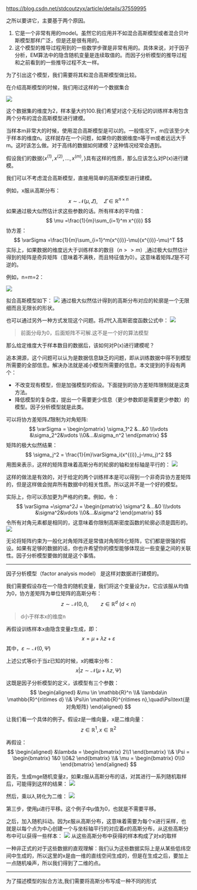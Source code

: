 https://blog.csdn.net/stdcoutzyx/article/details/37559995

之所以要讲它，主要基于两个原因。
1. 它是一个非常有用的model。虽然它的应用并不如混合高斯模型或者混合贝叶斯模型那样广泛，但是还是很有用的。
2. 这个模型的推导过程用到的一些数学步骤是非常有用的。具体来说，对于因子分析，EM算法中的隐含随机变量是连续取值的。而因子分析模型的推导过程和之前看到的一些推导过程不太一样。

为了引出这个模型，我们需要将其和混合高斯模型做比较。

在介绍高斯模型的时候，我们用过这样的一个数据集合

![](https://raw.githubusercontent.com/fray-hao/images/master/20190415090909.png)

这个数据集的维度为2，样本量大约100.我们希望对这个无标记的训练样本用包含两个分布的混合高斯模型进行建模。

当样本m非常大的时候，使用混合高斯模型是可以的。一般情况下，m应该至少大于样本的维度n。这样就存在一个问题，如果你的数据维度n等于m或者远远大于m。这时该怎么做。对于高纬的数据如何建模？这种情况经常会遇到。

假设我们的数据$\{x^{(1)},x^{(2)},...,x^{(m)},\}$具有这样的性质，那么应该怎么对P(x)进行建模。

我们可以不考虑混合高斯模型，直接用简单的高斯模型进行建模。

例如，x服从高斯分布：
$$
x\sim \mathcal{N}(\mu,\varSigma),\quad\varSigma\in \mathbb{R}^{n\times n}
$$
如果通过极大似然估计求这些参数的话。所有样本的平均值：
$$
\mu =\frac{1}{m}\sum_{i=1}^m x^{(i)}
$$
协方差：
$$
\varSigma =\frac{1}{m}\sum_{i=1}^m(x^{(i)}-\mu)(x^{(i)}-\mu)^T
$$
实际上，如果数据的维度远大于训练样本的数目（$n>> m$）,通过极大似然估计得到的矩阵是奇异矩阵（意味着不满秩，而且特征值为0）。这意味着矩阵$\varSigma$是不可逆的。

例如，n=m=2：

![](https://raw.githubusercontent.com/fray-hao/images/master/20190415120127.png)

拟合高斯模型如下：
![](https://raw.githubusercontent.com/fray-hao/images/master/20190415120702.png)
通过极大似然估计得到的高斯分布对应的轮廓是一个无限细而且无限长的形状。

也可以通过另外一种方式发现这个问题。将$\varSigma$代入高斯密度函数公式中：
![](https://raw.githubusercontent.com/fray-hao/images/master/20190415121445.png)

> 前面分母为0，后面矩阵不可解.这不是一个好的算法模型

那么给定维度大于样本数目的数据后，该如何对P(x)进行建模呢？


追本溯源，这个问题可以认为是数据信息缺乏的问题，即从训练数据中得不到模型所需要的全部信息。解决办法就是减小模型所需要的信息。本文提到的手段有两个：
- 不改变现有模型，但是加强模型的假设。下面提到的协方差矩阵限制就是这类方法。
- 降低模型的复杂度，提出一个需要更少信息（更少参数即是需要更少参数）的模型。因子分析模型就是此类。

可以将协方差矩阵$\varSigma$限制为对角矩阵:
$$
\varSigma = \begin{pmatrix}
    \sigma_1^2 &...&0
    \\\vdots  &\sigma_2^2&\vdots
    \\0&...&\sigma_n^2
\end{pmatrix}
$$
矩阵的极大似然结果：
$$
\sigma_j^2 = \frac{1}{m}\varSigma_i(x^{(i)}_j-\mu_j)^2
$$
用图来表示，这样的矩阵意味着高斯分布的轮廓的轴和坐标轴是平行的：
![](https://raw.githubusercontent.com/fray-hao/images/master/20190419083535.png)

这样的做法是有效的，对于给定的两个训练样本是可以得到一个非奇异协方差矩阵的，但是这样做会抛弃所有数据中的相关性质。所以这并不是一个好的模型。

实际上，你可以添加更为严格的约束。例如，令：
$$
\varSigma =\sigma^2J = \begin{pmatrix}
    \sigma^2 &...&0
    \\\vdots  &\sigma^2&\vdots
    \\0&...&\sigma^2
\end{pmatrix}
$$
令所有对角元素都是相同的，这意味着你限制高斯密度函数的轮廓必须是圆形的。
![](https://raw.githubusercontent.com/fray-hao/images/master/20190419084503.png)

无论将矩阵约束为一般化对角矩阵还是常值对角矩阵化矩阵，它们都是很强的假设。如果有足够的数据的话，你也许希望你的模型能够体现出一些变量之间的关联性。因子分析模型要做的就是这个事情。

---

因子分析模型（factor analysis model） 是这样对数据进行建模的。

我们需要假设存在一个隐含的随机变量，我们将这个变量设为z，它应该服从均值为0，协方差矩阵为单位矩阵的高斯分布：
$$
z\sim \mathcal{N}(0,I),\quad\quad z\in \mathbb{R}^d\ (d<n)
$$
> d小于样本x的维度n

再假设训练样本x由隐含变量z生成，即：
$$
x = \mu +\lambda z + \varepsilon
$$
其中，$\varepsilon\sim\mathcal{N}(0,\Psi)$

上述公式等价于当z已知的时候，x的概率分布：
$$
x|z\sim \mathcal{N}(\mu+\lambda z,\Psi)
$$

这既是因子分析模型的定义，该模型有三个参数：
$$
\begin{aligned}
    &\mu \in \mathbb{R}^n
    \\& \lambda\in \mathbb{R}^{n\times d}
    \\& \Psi\in \mathbb{R}^{n\times n},\quad\Psi\text{是对角矩阵}
\end{aligned}
$$

让我们看一个具体的例子。假设z是一维向量，x是二维向量：
$$
z\in \mathbb{R}^1,x\in\mathbb{R}^2
$$

再假设：
$$
\begin{aligned}
    &\lambda = \begin{bmatrix}
    2\\1
\end{bmatrix}
\\& \Psi = \begin{bmatrix}
    1&0
    \\0&2
\end{bmatrix}
\\& \mu = \begin{bmatrix}
    0\\0
\end{bmatrix}
\end{aligned}
$$

首先，生成mge随机变量z，如果z服从高斯分布的话，对其进行一系列随机取样后，可能得到这样的结果：
![](https://raw.githubusercontent.com/fray-hao/images/master/20190419103820.png)

然后，乘以$\lambda$,转化为二维：
![](https://raw.githubusercontent.com/fray-hao/images/master/20190419104123.png)

第三步，使用$\mu$进行平移。这个例子中$\mu$值为0，也就是不需要平移。

之后，加入随机抖动。因为$\varepsilon$服从高斯分布，这意味着需要为每个x进行采样，也就是以每个点为中心创建一个与坐标轴平行的对应着$\varepsilon$的高斯分布，从这些高斯分布中可以获得一些样本：
![](https://raw.githubusercontent.com/fray-hao/images/master/20190419105224.png)
从这些高斯分布中获得的样本构成了对x的取样

一种非正式的对于这些数据的直观理解：我们认为这些数据实际上是从某些低纬空间中生成的，所以这里的x是由一维的直线空间生成的，但是在生成之后，要加上一点随机噪声，所以我们得到了二维的点。

----

为了描述模型的拟合方法,我们需要将高斯分布写成一种不同的形式